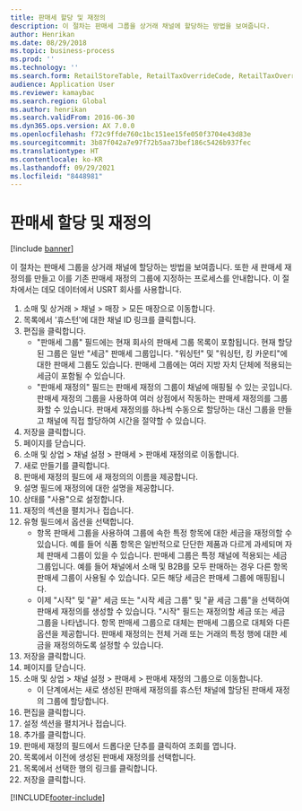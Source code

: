 ```yaml
---
title: 판매세 할당 및 재정의
description: 이 절차는 판매세 그룹을 상거래 채널에 할당하는 방법을 보여줍니다.
author: Henrikan
ms.date: 08/29/2018
ms.topic: business-process
ms.prod: ''
ms.technology: ''
ms.search.form: RetailStoreTable, RetailTaxOverrideCode, RetailTaxOverrideGroup
audience: Application User
ms.reviewer: kamaybac
ms.search.region: Global
ms.author: henrikan
ms.search.validFrom: 2016-06-30
ms.dyn365.ops.version: AX 7.0.0
ms.openlocfilehash: f72c9ffde760c1bc151ee15fe050f3704e43d83e
ms.sourcegitcommit: 3b87f042a7e97f72b5aa73bef186c5426b937fec
ms.translationtype: HT
ms.contentlocale: ko-KR
ms.lasthandoff: 09/29/2021
ms.locfileid: "8448981"
---
```

# <a name="sales-tax-assignment-and-overrides"></a>판매세 할당 및 재정의

[!include [banner](../../includes/banner.md)]

이 절차는 판매세 그룹을 상거래 채널에 할당하는 방법을 보여줍니다. 또한 새 판매세 재정의를 만들고 이를 기존 판매세 재정의 그룹에 지정하는 프로세스를 안내합니다. 이 절차에서는 데모 데이터에서 USRT 회사를 사용합니다.

1. 소매 및 상거래 > 채널 > 매장 > 모든 매장으로 이동합니다.
2. 목록에서 '휴스턴'에 대한 채널 ID 링크를 클릭합니다.
3. 편집을 클릭합니다.
    * "판매세 그룹" 필드에는 현재 회사의 판매세 그룹 목록이 포함됩니다. 현재 할당된 그룹은 일반 "세금" 판매세 그룹입니다. "워싱턴" 및 "워싱턴, 킹 카운티"에 대한 판매세 그룹도 있습니다. 판매세 그룹에는 여러 지방 자치 단체에 적용되는 세금이 포함될 수 있습니다.  
    * "판매세 재정의" 필드는 판매세 재정의 그룹이 채널에 매핑될 수 있는 곳입니다. 판매세 재정의 그룹을 사용하여 여러 상점에서 작동하는 판매세 재정의를 그룹화할 수 있습니다. 판매세 재정의를 하나씩 수동으로 할당하는 대신 그룹을 만들고 채널에 직접 할당하여 시간을 절약할 수 있습니다.  
4. 저장을 클릭합니다.
5. 페이지를 닫습니다.
6. 소매 및 상업 > 채널 설정 > 판매세 > 판매세 재정의로 이동합니다.
7. 새로 만들기를 클릭합니다.
8. 판매세 재정의 필드에 새 재정의의 이름을 제공합니다.
9. 설명 필드에 재정의에 대한 설명을 제공합니다.
10. 상태를 "사용"으로 설정합니다.
11. 재정의 섹션을 펼치거나 접습니다.
12. 유형 필드에서 옵션을 선택합니다.
    * 항목 판매세 그룹을 사용하여 그룹에 속한 특정 항목에 대한 세금을 재정의할 수 있습니다. 예를 들어 식품 항목은 일반적으로 단단한 제품과 다르게 과세되며 자체 판매세 그룹이 있을 수 있습니다. 판매세 그룹은 특정 채널에 적용되는 세금 그룹입니다. 예를 들어 채널에서 소매 및 B2B를 모두 판매하는 경우 다른 항목 판매세 그룹이 사용될 수 있습니다. 모든 해당 세금은 판매세 그룹에 매핑됩니다.  
    * 이제 "시작" 및 "끝" 세금 또는 "시작 세금 그룹" 및 "끝 세금 그룹"을 선택하여 판매세 재정의를 생성할 수 있습니다. "시작" 필드는 재정의할 세금 또는 세금 그룹을 나타냅니다. 항목 판매세 그룹으로 대체는 판매세 그룹으로 대체와 다른 옵션을 제공합니다. 판매세 재정의는 전체 거래 또는 거래의 특정 행에 대한 세금을 재정의하도록 설정할 수 있습니다.  
13. 저장을 클릭합니다.
14. 페이지를 닫습니다.
15. 소매 및 상업 > 채널 설정 > 판매세 > 판매세 재정의 그룹으로 이동합니다.
    * 이 단계에서는 새로 생성된 판매세 재정의를 휴스턴 채널에 할당된 판매세 재정의 그룹에 할당합니다.  
16. 편집을 클릭합니다.
17. 설정 섹션을 펼치거나 접습니다.
18. 추가를 클릭합니다.
19. 판매세 재정의 필드에서 드롭다운 단추를 클릭하여 조회를 엽니다.
20. 목록에서 이전에 생성된 판매세 재정의를 선택합니다.
21. 목록에서 선택한 행의 링크를 클릭합니다.
22. 저장을 클릭합니다.



[!INCLUDE[footer-include](../../../includes/footer-banner.md)]
